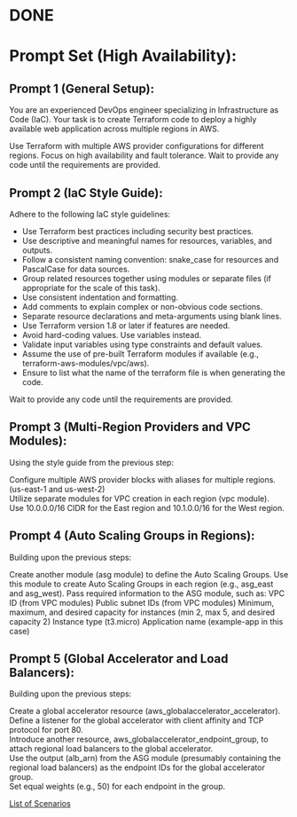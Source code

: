 # DONE
# Prompt Set (High Availability):

## Prompt 1 (General Setup):

You are an experienced DevOps engineer specializing in Infrastructure as Code (IaC). 
Your task is to create Terraform code to deploy a highly available web application across multiple regions in AWS.

Use Terraform with multiple AWS provider configurations for different regions.
Focus on high availability and fault tolerance.
Wait to provide any code until the requirements are provided.

## Prompt 2 (IaC Style Guide):

Adhere to the following IaC style guidelines:

* Use Terraform best practices including security best practices.
* Use descriptive and meaningful names for resources, variables, and outputs.
* Follow a consistent naming convention: snake_case for resources and PascalCase for data sources.
* Group related resources together using modules or separate files (if appropriate for the scale of this task).
* Use consistent indentation and formatting.
* Add comments to explain complex or non-obvious code sections.
* Separate resource declarations and meta-arguments using blank lines.
* Use Terraform version 1.8 or later if features are needed.
* Avoid hard-coding values. Use variables instead.
* Validate input variables using type constraints and default values.
* Assume the use of pre-built Terraform modules if available (e.g., terraform-aws-modules/vpc/aws).
* Ensure to list what the name of the terraform file is when generating the code.

Wait to provide any code until the requirements are provided.

## Prompt 3 (Multi-Region Providers and VPC Modules):

Using the style guide from the previous step:

Configure multiple AWS provider blocks with aliases for multiple regions. (us-east-1 and us-west-2)  
Utilize separate modules for VPC creation in each region (vpc module).  
Use 10.0.0.0/16 CIDR for the East region and 10.1.0.0/16 for the West region.  

## Prompt 4 (Auto Scaling Groups in Regions):

Building upon the previous steps:

Create another module (asg module) to define the Auto Scaling Groups.
Use this module to create Auto Scaling Groups in each region (e.g., asg_east and asg_west).
Pass required information to the ASG module, such as:
VPC ID (from VPC modules)
Public subnet IDs (from VPC modules)
Minimum, maximum, and desired capacity for instances (min 2, max 5, and desired capacity 2)
Instance type (t3.micro)
Application name (example-app in this case)

## Prompt 5 (Global Accelerator and Load Balancers):

Building upon the previous steps:

Create a global accelerator resource (aws_globalaccelerator_accelerator).  
Define a listener for the global accelerator with client affinity and TCP protocol for port 80.  
Introduce another resource, aws_globalaccelerator_endpoint_group, to attach regional load balancers to the global accelerator.  
Use the output (alb_arn) from the ASG module (presumably containing the regional load balancers) as the endpoint IDs for the global accelerator group.  
Set equal weights (e.g., 50) for each endpoint in the group.  

[List of Scenarios](../scenarios.md)
